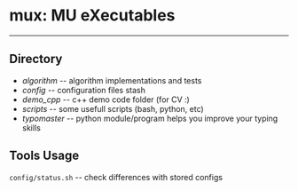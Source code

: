 # mux: MU eXecutables

---

## Directory

- *algorithm* -- algorithm implementations and tests
- *config* -- configuration files stash
- *demo_cpp* -- c++ demo code folder (for CV :)
- *scripts* -- some usefull scripts (bash, python, etc)
- *typomaster* -- python module/program helps you improve your typing skills

## Tools Usage

`config/status.sh` -- check differences with stored configs
